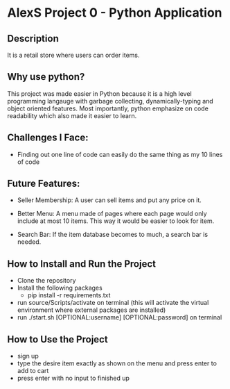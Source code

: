 # AlexS Project 0 - Python Application

## Description
It is a retail store where users can order items. 

## Why use python?
This project was made easier in Python because it is a high level programming langauge with garbage collecting, dynamically-typing and object oriented features. Most importantly, python emphasize on code readability which also made it easier to learn. 

## Challenges I Face:
- Finding out one line of code can easily do the same thing as my 10 lines of code

## Future Features:
- Seller Membership: A user can sell items and put any price on it.

- Better Menu: A menu made of pages where each page would only include at most 10 items. This way it would be easier to look for item.

- Search Bar: If the item database becomes to much, a search bar is needed. 

## How to Install and Run the Project
- Clone the repository
- Install the following packages
    - pip install -r requirements.txt
- run source/Scripts/activate on terminal (this will activate the virtual environment where external packages are installed)
- run ./start.sh [OPTIONAL:username] [OPTIONAL:password] on terminal

## How to Use the Project
- sign up
- type the desire item exactly as shown on the menu and press enter to add to cart
- press enter with no input to finished up 

